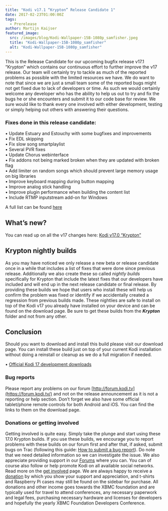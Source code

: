 ```yaml
---
title: "Kodi v17.1 “Krypton” Release Candidate 1"
date: 2017-02-23T01:00:00Z
tags:
  - Prerelease
author: Martijn Kaijser
featured_image:
  src: /images/blog/Kodi-Wallpaper-15B-1080p_samfisher.jpeg
  title: "Kodi-Wallpaper-15B-1080p_samfisher"
  alt: "Kodi-Wallpaper-15B-1080p_samfisher"
---
```


This is the Release Candidate for our upcoming bugfix release v17.1 “Krypton” which contains our continuous effort to further improve the v17 release. Our team will certainly try to tackle as much of the reported problems as possible with the limited resources we have. We do want to note that since we are just a small team some of the reported bugs might not get fixed due to lack of developers or time. As such we would certainly welcome any developer who has the ability to help us out to try and fix the bugs he or she encounters and submit it to our code base for review. We sure would like to thank every one involved with either development, testing or simply helping out others with answering their questions.

### Fixes done in this release candidate:

• Update Estuary and Estouchy with some bugfixes and improvements  
• Fix EDL skipping  
• Fix slow song smartplaylist  
• Several PVR fixes  
• Update Chorus webinterface  
• Fix addons not being marked broken when they are updated with broken flag  
• Add limiter on random songs which should prevent large memory usage on big libraries  
• Improve keyboard mapping during button mapping  
• Improve analog stick handling  
• Improve plugin performance when building the content list  
• Include RTMP inputstream add-on for Windows

A full list can be found [here](https://github.com/xbmc/xbmc/milestone/99?closed=1)

## What’s new?

You can read up on all the v17 changes here: [Kodi v17.0 “Krypton”](/kodi17)

## Krypton nightly builds

As you may have noticed we only release a new beta or release candidate once in a while that includes a list of fixes that were done since previous release. Additionally we also create these so called _nightly builds_ specifically for Krypton that include the latest fixes that our developers have included and will end up in the next release candidate or final release. By providing these builds we hope that users who install these will help us confirm the problem was fixed or identify if we accidentally created a regression from previous builds made. These nightlies are safe to install on top of the Kodi v17 you already have installed on your device and can be found on the download page. Be sure to get these builds from the **_Krypton_** folder and not from any other.

## Conclusion

Should you want to download and install this build please visit our download page. You can install these build just on top of your current Kodi installation without doing a reinstall or cleanup as we do a full migration if needed.

• [Official Kodi 17 development downloads](/download)

### Bug reports

Please report any problems on our forum [http://forum.kodi.tv](https://forum.kodi.tv/) and not on the release announcement as it is not a reporting or help section. Don’t forget we also have some official tablet/phone remote controls for both Android and iOS. You can find the links to them on the download page.

### Donations or getting involved

Getting involved is quite easy. Simply take the plunge and start using these 17.0 Krypton builds. If you use these builds, we encourage you to report problems with these builds on our forum first and after that, if asked, submit bugs on Trac (following this guide: [How to submit a bug report](https://kodi.wiki/view/HOW-TO:Submit_a_bug_report)). Do note that we need detailed information so we can investigate the issue. We also appreciate providing support in our [Forums](https://forum.kodi.tv/ "Kodi Forums") where you can. You can of course also follow or help promote Kodi on all available social networks. Read more on the [get involved](/get-involved) page. We are always happy to receive a [donation](/contribute/donate "Donate") by which you show your support and appreciation, and t-shirts and Raspberry Pi cases may still be found on the sidebar for purchase. All donations and other income goes towards the XBMC foundation and are typically used for travel to attend conferences, any necessary paperwork and legal fees, purchasing necessary hardware and licenses for developers and hopefully the yearly XBMC Foundation Developers Conference.
